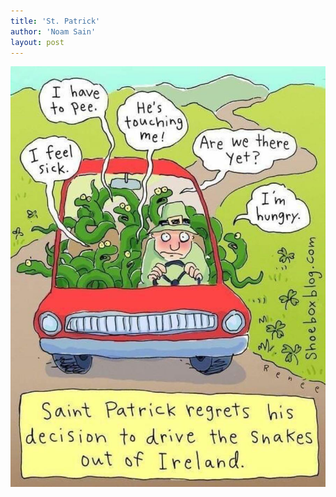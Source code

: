 ```yaml
---
title: 'St. Patrick'
author: 'Noam Sain'
layout: post
---
```


![St. Patrick](/assets/2021/2021-03-st-patrick.jpg "St. Patrick")
